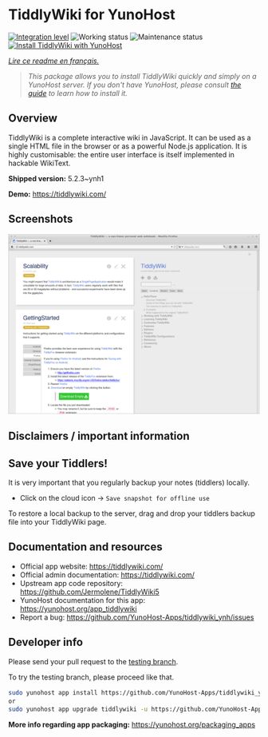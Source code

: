<!--
N.B.: This README was automatically generated by https://github.com/YunoHost/apps/tree/master/tools/README-generator
It shall NOT be edited by hand.
-->

# TiddlyWiki for YunoHost

[![Integration level](https://dash.yunohost.org/integration/tiddlywiki.svg)](https://dash.yunohost.org/appci/app/tiddlywiki) ![Working status](https://ci-apps.yunohost.org/ci/badges/tiddlywiki.status.svg) ![Maintenance status](https://ci-apps.yunohost.org/ci/badges/tiddlywiki.maintain.svg)  
[![Install TiddlyWiki with YunoHost](https://install-app.yunohost.org/install-with-yunohost.svg)](https://install-app.yunohost.org/?app=tiddlywiki)

*[Lire ce readme en français.](./README_fr.md)*

> *This package allows you to install TiddlyWiki quickly and simply on a YunoHost server.
If you don't have YunoHost, please consult [the guide](https://yunohost.org/#/install) to learn how to install it.*

## Overview

TiddlyWiki is a complete interactive wiki in JavaScript. It can be used as a single HTML file in the browser or as a powerful Node.js application. It is highly customisable: the entire user interface is itself implemented in hackable WikiText.

**Shipped version:** 5.2.3~ynh1


**Demo:** https://tiddlywiki.com/

## Screenshots

![Screenshot of TiddlyWiki](./doc/screenshots/screenshot.png)

## Disclaimers / important information

## Save your Tiddlers!

It is very important that you regularly backup your notes (tiddlers) locally.

- Click on the cloud icon -> `Save snapshot for offline use`

To restore a local backup to the server, drag and drop your tiddlers backup file into your TiddlyWiki page.


## Documentation and resources

* Official app website: <https://tiddlywiki.com/>
* Official admin documentation: <https://tiddlywiki.com/>
* Upstream app code repository: <https://github.com/Jermolene/TiddlyWiki5>
* YunoHost documentation for this app: <https://yunohost.org/app_tiddlywiki>
* Report a bug: <https://github.com/YunoHost-Apps/tiddlywiki_ynh/issues>

## Developer info

Please send your pull request to the [testing branch](https://github.com/YunoHost-Apps/tiddlywiki_ynh/tree/testing).

To try the testing branch, please proceed like that.

``` bash
sudo yunohost app install https://github.com/YunoHost-Apps/tiddlywiki_ynh/tree/testing --debug
or
sudo yunohost app upgrade tiddlywiki -u https://github.com/YunoHost-Apps/tiddlywiki_ynh/tree/testing --debug
```

**More info regarding app packaging:** <https://yunohost.org/packaging_apps>
